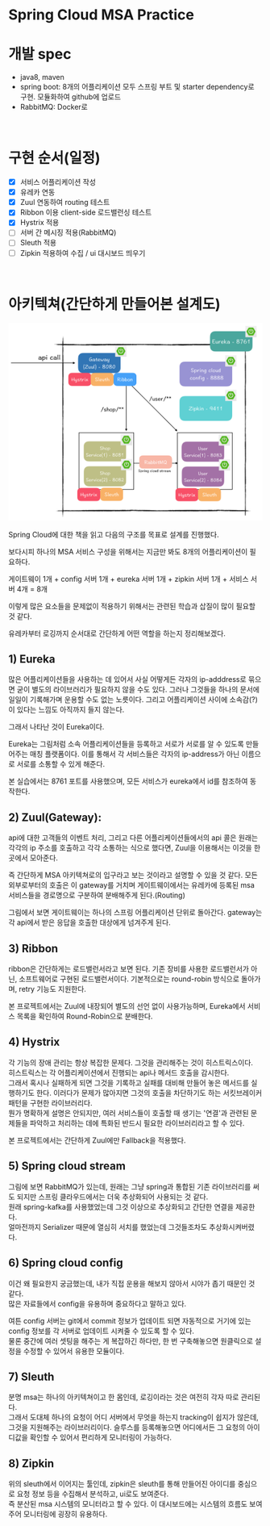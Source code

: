 # Spring Cloud MSA Practice

# 개발 spec
- java8, maven
- spring boot: 8개의 어플리케이션 모두 스프링 부트 및 starter dependency로 구현. 모듈화하여 github에 업로드
- RabbitMQ: Docker로 
<br/>

# 구현 순서(일정)

- [x] 서비스 어플리케이션 작성
- [x] 유레카 연동
- [x] Zuul 연동하여 routing 테스트
- [x] Ribbon 이용 client-side 로드밸런싱 테스트
- [x] Hystrix 적용
- [ ] 서버 간 메시징 적용(RabbitMQ)
- [ ] Sleuth 적용
- [ ] Zipkin 적용하여 수집 / ui 대시보드 띄우기
<br/>

# 아키텍쳐(간단하게 만들어본 설계도)
<img src="/architecture.png">

Spring Cloud에 대한 책을 읽고 다음의 구조를 목표로 설계를 진행했다.

보다시피 하나의 MSA 서비스 구성을 위해서는 지금만 봐도 8개의 어플리케이션이 필요하다.

게이트웨이 1개 + config 서버 1개 + eureka 서버 1개 + zipkin 서버 1개 + 서비스 서버 4개 = 8개

이렇게 많은 요소들을 문제없이 적용하기 위해서는 관련된 학습과 삽질이 많이 필요할 것 같다.

유레카부터 로깅까지 순서대로 간단하게 어떤 역할을 하는지 정리해보겠다.

## 1) Eureka 
많은 어플리케이션들을 사용하는 데 있어서 사실 어떻게든 각자의 ip-adddress로 묶으면 굳이 별도의 라이브러리가 필요하지 않을 수도 있다. 그러나 그것들을 하나의 문서에 일일이 기록해가며 운용할 수도 없는 노릇이다. 그리고 어플리케이션 사이에 소속감(?)이 있다는 느낌도 아직까지 들지 않는다. 

그래서 나타난 것이 Eureka이다. 

Eureka는 그림처럼 소속 어플리케이션들을 등록하고 서로가 서로를 알 수 있도록 만들어주는 매칭 플랫폼이다. 이를 통해서 각 서비스들은 각자의 ip-address가 아닌 이름으로 서로를 소통할 수 있게 해준다.

본 실습에서는 8761 포트를 사용했으며, 모든 서비스가 eureka에서 id를 참조하여 동작한다. 

## 2) Zuul(Gateway):
api에 대한 고객들의 이벤트 처리, 그리고 다른 어플리케이션들에서의 api 콜은 원래는 각각의 ip 주소를 호출하고 각각 소통하는 식으로 했다면, Zuul을 이용해서는 이것을 한 곳에서 모아준다.

즉 간단하게 MSA 아키텍쳐로의 입구라고 보는 것이라고 설명할 수 있을 것 같다.
모든 외부로부터의 호출은 이 gateway를 거치며 게이트웨이에서는 유레카에 등록된 msa 서비스들을 경로명으로 구분하여 분배해주게 된다.(Routing)

그림에서 보면 게이트웨이는 하나의 스프링 어플리케이션 단위로 돌아간다.
gateway는 각 api에서 받은 응답을 호출한 대상에게 넘겨주게 된다.

## 3) Ribbon
ribbon은 간단하게는 로드밸런서라고 보면 된다. 기존 장비를 사용한 로드밸런서가 아닌, 소프트웨어로 구현된 로드밸런서이다. 기본적으로는 round-robin 방식으로 돌아가며, retry 기능도 지원한다.

본 프로젝트에서는 Zuul에 내장되어 별도의 선언 없이 사용가능하며, Eureka에서 서비스 목록을 확인하여 Round-Robin으로 분배한다.

## 4) Hystrix
각 기능의 장애 관리는 항상 복잡한 문제다. 그것을 관리해주는 것이 히스트릭스이다.  
히스트릭스는 각 어플리케이션에서 진행되는 api나 메서드 호출을 감시한다.  
그래서 혹시나 실패하게 되면 그것을 기록하고 실패를 대비해 만들어 놓은 메서드를 실행하기도 한다. 이러다가 문제가 많아지면 그것의 호출을 차단하기도 하는 서킷브레이커 패턴을 구현한 라이브러리다.  
뭔가 명확하게 설명은 안되지만, 여러 서비스들이 호출할 때 생기는 '연결'과 관련된 문제들을 파악하고 처리하는 데에 특화된 반드시 필요한 라이브러리라고 할 수 있다.

본 프로젝트에서는 간단하게 Zuul에만 Fallback을 적용했다.

## 5) Spring cloud stream
그림에 보면 RabbitMQ가 있는데, 원래는 그냥 spring과 통합된 기존 라이브러리를 써도 되지만 스프링 클라우드에서는 더욱 추상화되어 사용되는 것 같다.  
원래 spring-kafka를 사용했었는데 그것 이상으로 추상화되고 간단한 연결을 제공한다.  
얼마전까지 Serializer 때문에 열심히 서치를 했었는데 그것들조차도 추상화시켜버렸다. 

## 6) Spring cloud config
이건 왜 필요한지 궁금했는데, 내가 직접 운용을 해보지 않아서 시야가 좁기 때문인 것 같다.  
많은 자료들에서 config을 유용하며 중요하다고 말하고 있다.

여튼 config 서버는 git에서 commit 정보가 업데이트 되면 자동적으로 거기에 있는 config 정보를 각 서버로 업데이트 시켜줄 수 있도록 할 수 있다.  
물론 중간에 여러 셋팅을 해주는 게 복잡하긴 하다만, 한 번 구축해놓으면 원클릭으로 설정을 수정할 수 있어서 유용한 모듈이다. 

## 7) Sleuth
분명 msa는 하나의 아키텍쳐이고 한 몸인데, 로깅이라는 것은 여전히 각자 따로 관리된다.   
그래서 도대체 하나의 요청이 어디 서버에서 무엇을 하는지 tracking이 쉽지가 않은데, 그것을 지원해주는 라이브러리이다. 
슬루스를 등록해놓으면 어디에서든 그 요청의 아이디값을 확인할 수 있어서 편리하게 모니터링이 가능하다.  

## 8) Zipkin
위의 sleuth에서 이어지는 툴인데, zipkin은 sleuth를 통해 만들어진 아이디를 중심으로 요청 정보 등을 수집해서 분석하고, ui로도 보여준다.   
즉 분산된 msa 시스템의 모니터라고 할 수 있다. 이 대시보드에는 시스템의 흐름도 보여주어 모니터링에 굉장히 유용하다.
